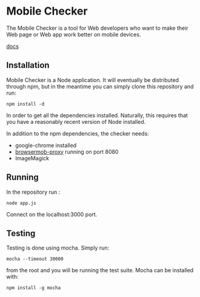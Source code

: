 # Mobile Checker

The Mobile Checker is a tool for Web developers who want to make their Web page or Web app work better on mobile devices.

[docs](http://guibbs.github.io/Mobile-Checker-Documentation/)

## Installation

Mobile Checker is a Node application. It will eventually be distributed through npm, but in the meantime
you can simply clone this repository and run:

    npm install -d

In order to get all the dependencies installed. Naturally, this requires that you have a reasonably
recent version of Node installed.

In addition to the npm dependencies, the checker needs:

* google-chrome installed
* [browsermob-proxy](https://github.com/lightbody/browsermob-proxy/) running on port 8080
* ImageMagick

## Running

In the repository run :

    node app.js

Connect on the localhost:3000 port.

## Testing

Testing is done using mocha. Simply run:

    mocha --timeout 30000

from the root and you will be running the test suite. Mocha can be installed with:

    npm install -g mocha
